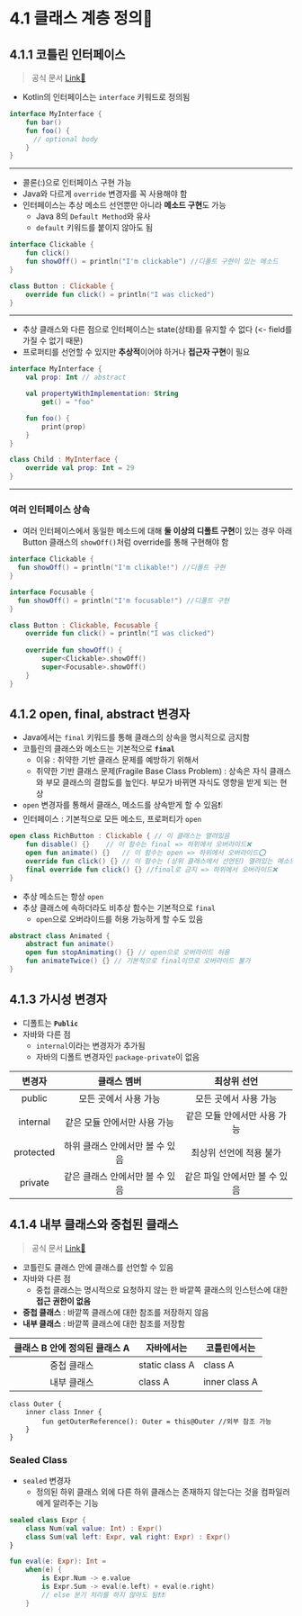 # 4.1 클래스 계층 정의🧱

## 4.1.1 코틀린 인터페이스
> 공식 문서 [Link📎](https://kotlinlang.org/docs/interfaces.html)

- Kotlin의 인터페이스는 `interface` 키워드로 정의됨
``` kotlin
interface MyInterface {
    fun bar()
    fun foo() {
      // optional body
    }
}
```
---

- 콜론(:)으로 인터페이스 구현 가능
- Java와 다르게 `override` 변경자를 꼭 사용해야 함
- 인터페이스는 추상 메소드 선언뿐만 아니라 **메소드 구현**도 가능
	- Java 8의 `Default Method`와 유사 
	- `default` 키워드를 붙이지 않아도 됨

```kotlin
interface Clickable {
    fun click()
    fun showOff() = println("I'm clickable") //디폴트 구현이 있는 메소드
}

class Button : Clickable {
    override fun click() = println("I was clicked")
}
```
---

- 추상 클래스와 다른 점으로 인터페이스는 state(상태)를 유지할 수 없다 (<- field를 가질 수 없기 때문)
- 프로퍼티를 선언할 수 있지만 **추상적**이어야 하거나 **접근자 구현**이 필요
```kotlin
interface MyInterface {
    val prop: Int // abstract

    val propertyWithImplementation: String
        get() = "foo"

    fun foo() {
        print(prop)
    }
}

class Child : MyInterface {
    override val prop: Int = 29
}
```
---
### 여러 인터페이스 상속
- 여러 인터페이스에서 동일한 메소드에 대해 **둘 이상의 디폴트 구현**이 있는 경우 아래 Button 클래스의 `showOff()`처럼 override를 통해 구현해야 함

```kotlin
interface Clickable {
  fun showOff() = println("I'm clikable!") //디폴트 구현
}

interface Focusable {
  fun showOff() = println("I'm focusable!") //디폴트 구현
}

class Button : Clickable, Focusable {
    override fun click() = println("I was clicked")
	
    override fun showOff() {
        super<Clickable>.showOff()
        super<Focusable>.showOff()
    }
}

```


## 4.1.2 open, final, abstract 변경자

- Java에서는 `final` 키워드를 통해 클래스의 상속을 명시적으로 금지함
- 코틀린의 클래스와 메소드는 기본적으로 **`final`**
	- 이유 : 취약한 기반 클래스 문제를 예방하기 위해서
	- 취약한 기반 클래스 문제(Fragile Base Class Problem) : 상속은 자식 클래스와 부모 클래스의 결합도를 높인다. 부모가 바뀌면 자식도 영향을 받게 되는 현상
- `open` 변경자를 통해서 클래스, 메소드를 상속받게 할 수 있음❗❕
- 인터페이스 : 기본적으로 모든 메소드, 프로퍼티가 `open`

```kotlin
open class RichButton : Clickable { // 이 클래스는 열려있음
    fun disable() {}    // 이 함수는 final => 하위에서 오버라이드❌
    open fun animate() {}   // 이 함수는 open => 하위에서 오버라이드⭕
    override fun click() {} // 이 함수는 (상위 클래스에서 선언된) 열려있는 메소드를 오버라이드함 => 하위에서 오버라이드⭕
    final override fun click() {} //final로 금지 => 하위에서 오버라이드❌
}
```
- 추상 메소드는 항상 `open`
- 추상 클래스에 속하더라도 비추상 함수는 기본적으로 `final`
	- `open`으로 오버라이드를 허용 가능하게 할 수도 있음

```kotlin
abstract class Animated {
    abstract fun animate()
    open fun stopAnimating() {} // open으로 오버라이드 허용
    fun animateTwice() {} // 기본적으로 final이므로 오버라이드 불가
}
```

## 4.1.3 가시성 변경자
- 디폴트는 **`Public`**
- 자바와 다른 점
	- `internal`이라는 변경자가 추가됨
	- 자바의 디폴트 변경자인 `package-private`이 없음


| 변경자 |      클래스 멤버       |      최상위 선언       |
|:------:|:----------------------:|:----------------------:|
| public | 모든 곳에서 사용 가능 | 모든 곳에서 사용 가능 |
|  internal      | 같은 모듈 안에서만 사용 가능   |   같은 모듈 안에서만 사용 가능     |
|   protected     |   하위 클래스 안에서만 볼 수 있음          |    최상위 선언에 적용 불가                |
|  private  |    같은 클래스 안에서만 볼 수 있음        |   같은 파일 안에서만 볼 수 있음                     |

## 4.1.4 내부 클래스와 중첩된 클래스
> 공식 문서 [Link📎](https://kotlinlang.org/docs/nested-classes.html)

- 코틀린도 클래스 안에 클래스를 선언할 수 있음
- 자바와 다른 점
	- 중첩 클래스는 명시적으로 요청하지 않는 한 바깥쪽 클래스의 인스턴스에 대한 **접근 권한이 없음**
- **중첩 클래스** : 바깥쪽 클래스에 대한 참조를 저장하지 않음
- **내부 클래스** : 바깥쪽 클래스에 대한 참조를 저장함

| 클래스 B 안에 정의된 클래스 A | 자바에서는     | 코틀린에서는  |
|:-----------------------------:| -------------- | ------------- |
|          중첩 클래스          | static class A | class A       |
|          내부 클래스          | class A        | inner class A |


```kotlin=
class Outer { 
	inner class Inner { 
		fun getOuterReference(): Outer = this@Outer //외부 참조 가능
	} 
}
```
### Sealed Class
- `sealed` 변경자
	- 정의된 하위 클래스 외에 다른 하위 클래스는 존재하지 않는다는 것을 컴파일러에게 알려주는 기능

```kotlin
sealed class Expr {
    class Num(val value: Int) : Expr()
    class Sum(val left: Expr, val right: Expr) : Expr()
}

fun eval(e: Expr): Int =
    when(e) {
        is Expr.Num -> e.value
        is Expr.Sum -> eval(e.left) + eval(e.right)
        // else 분기 처리를 하지 않아도 됨❗❕❗❕
    }
```

